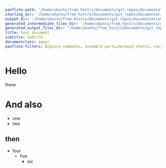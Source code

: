 ```yaml
---
panflute-path: '/home/ubuntu/from_host/x/Documents/git_repos/documentation/tools/pandown/python_lib/pandown/doc_resources/raw_content/common_filters'
starting_dir: '/home/ubuntu/from_host/x/Documents/git_repos/documentation/tools/pandown/tests/test__use_custom_template/doc/content'
output_dir: '/home/ubuntu/from_host/x/Documents/git_repos/documentation/tools/pandown/tests/test__use_custom_template/doc/output_html'
generated_intermediate_files_dir: '/home/ubuntu/from_host/x/Documents/git_repos/documentation/tools/pandown/tests/test__use_custom_template/doc/output_html/generated_intermediate_files'
generated_output_files_dir: '/home/ubuntu/from_host/x/Documents/git_repos/documentation/tools/pandown/tests/test__use_custom_template/doc/output_html/generated_output_files'
title: Test document
subtitle: Subtile
documentclass: paper
panflute-filters: [ignore_comments, assemble_parts,mermaid_charts, copy_linked_items, minted_code]
...
```


# Hello

there

# And also

- one
- two

## then

- four
	- five
		- six

